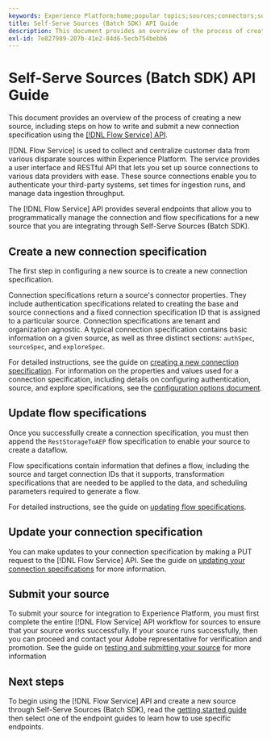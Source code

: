 ```yaml
---
keywords: Experience Platform;home;popular topics;sources;connectors;source connectors;sources sdk;sdk;SDK
title: Self-Serve Sources (Batch SDK) API Guide
description: This document provides an overview of the process of creating a new source, including steps on how to retrieve, write, and submit a new connection specification using the Flow Service API.
exl-id: 7e827989-207b-41e2-84d6-5ecb754bebb6
---
```

# Self-Serve Sources (Batch SDK) API Guide

This document provides an overview of the process of creating a new source, including steps on how to write and submit a new connection specification using the [[!DNL Flow Service] API](https://www.adobe.io/experience-platform-apis/references/flow-service/).

[!DNL Flow Service] is used to collect and centralize customer data from various disparate sources within Experience Platform. The service provides a user interface and RESTful API that lets you set up source connections to various data providers with ease. These source connections enable you to authenticate your third-party systems, set times for ingestion runs, and manage data ingestion throughput.

The [!DNL Flow Service] API provides several endpoints that allow you to programmatically manage the connection and flow specifications for a new source that you are integrating through Self-Serve Sources (Batch SDK).

## Create a new connection specification

The first step in configuring a new source is to create a new connection specification. 

Connection specifications return a source's connector properties. They include authentication specifications related to creating the base and source connections and a fixed connection specification ID that is assigned to a particular source. Connection specifications are tenant and organization agnostic. A typical connection specification contains basic information on a given source, as well as three distinct sections: `authSpec`, `sourceSpec`, and `exploreSpec`.

For detailed instructions, see the guide on [creating a new connection specification](./create.md). For information on the properties and values used for a connection specification, including details on configuring authentication, source, and explore specifications, see the [configuration options document](../config/config.md).

## Update flow specifications

Once you successfully create a connection specification, you must then append the `RestStorageToAEP` flow specification to enable your source to create a dataflow. 

Flow specifications contain information that defines a flow, including the source and target connection IDs that it supports, transformation specifications that are needed to be applied to the data, and scheduling parameters required to generate a flow.

For detailed instructions, see the guide on [updating flow specifications](./update-flow-specs.md).

## Update your connection specification

You can make updates to your connection specification by making a PUT request to the [!DNL Flow Service] API. See the guide on [updating your connection specifications](./update-connection-specs.md) for more information.

## Submit your source

To submit your source for integration to Experience Platform, you must first complete the entire [!DNL Flow Service] API workflow for sources to ensure that your source works successfully. If your source runs successfully, then you can proceed and contact your Adobe representative for verification and promotion. See the guide on [testing and submitting your source](./submit.md) for more information

## Next steps

To begin using the [!DNL Flow Service] API and create a new source through Self-Serve Sources (Batch SDK), read the [getting started guide](./getting-started.md) then select one of the endpoint guides to learn how to use specific endpoints.

